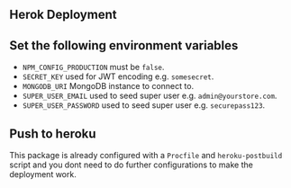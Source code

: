 Herok Deployment
---------------

## Set the following environment variables
- `NPM_CONFIG_PRODUCTION` must be `false`.
- `SECRET_KEY` used for JWT encoding e.g. `somesecret`.
- `MONGODB_URI` MongoDB instance to connect to.
- `SUPER_USER_EMAIL` used to seed super user e.g. `admin@yourstore.com`.
- `SUPER_USER_PASSWORD` used to seed super user e.g. `securepass123`.

## Push to heroku
This package is already configured with a `Procfile` and `heroku-postbuild` script and you dont need to do further configurations to make the deployment work.
